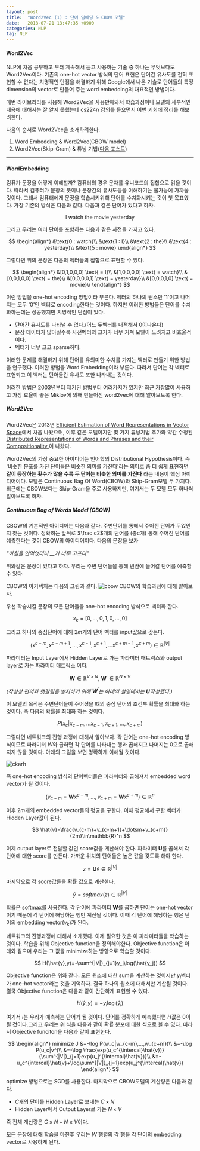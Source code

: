 ```yaml
---
layout: post
title:  "Word2Vec (1) : 단어 임베딩 & CBOW 모델"
date:   2018-07-21 13:47:35 +0900
categories: NLP
tag: NLP
---
```


#### Word2Vec

 NLP에 처음 공부하고 부터 계속해서 듣고 사용하는 기술 중 하나는 무엇보다도 Word2Vec이다. 기존의 one-hot vector 방식의 단어 표현은 단어간 유사도를 전혀 표현할 수 없다는 치명적인 단점을 해결하기 위해 Google에서 나온 기술로 단어들의 특정 dimension의 vector로 만들어 주는 word embedding의 대표적인 방법이다.

 매번 라이브러리를 사용해 Word2Vec을 사용만해와서 학습과정이나 모델의 세부적인 내용에 대해서는 잘 알지 못했는데 cs224n 강의를 들으면서 이번 기회에 정리를 해보려한다.

 다음의 순서로 Word2Vec을 소개하려한다.

 1. Word Embedding & Word2Vec(CBOW model)
 2. Word2Vec(Skip-Gram) & 튜닝 기법([다음 포스트](https://reniew.github.io/22/))

 ---

#### WordEmbedding

컴퓨가 문장을 어떻게 이해할까? 컴퓨터의 경우 문자를 유니코드의 집합으로 읽을 것이다. 따라서 컴퓨터가 문장의 뜻이나 문장간의 유사도등을 이해하기는 불가능에 가까울 것이다. 그래서 컴퓨터에게 문장을 학습시키위해 단어를 수치화시키는 것이 첫 목표였다.
가장 기존의 방식은 다음과 같다. 다음과 같은 단어가 있다고 하자.

$$
\text{I watch the movie yesterday}
$$

그리고 우리는 여러 단어를 포함하는 다음과 같은 사전을 가지고 있다.

$$
\begin{align*}
&\text{0 : watch}\\
&\text{1 : I}\\
&\text{2 : the}\\
&\text{4 : yesterday}\\
&\text{5 : movie}
\end{align*}
$$

그렇다면 위의 문장은 다음의 벡터들의 집합으로 표현할 수 있다.

$$
\begin{align*}
&[0,1,0,0,0] \text{ = I}\\
&[1,0,0,0,0] \text{ = watch}\\
&[0,0,1,0,0] \text{ = the}\\
&[0,0,0,0,1] \text{ = yesterday}\\
&[0,0,0,1,0] \text{ = movie}\\
\end{align*}
$$

이런 방법을 one-hot encoding 방법이라 부른다. 벡터의 하나의 원소만 '1'이고 나머지는 모두 '0'인 벡터로 encoding한다는 것이다. 하지만 이러한 방법들은 단어를 수치화하는데는 성공했지만 치명적인 단점이 있다.

* 단어간 유사도를 나타낼 수 없다.(어느 두벡터를 내적해서 0이나온다)
* 문장 데이터가 많아질수록 사전벡터의 크기가 너무 커져 모델이 느려지고 비효율적이다.
* 벡터가 너무 크고 sparse하다.

이러한 문제를 해결하기 위해 단어를 유의미한 수치를 가지는 벡터로 만들기 위한 방법을 연구했다. 이러한 방법을 Word Embedding이라 부른다. 따라서 단어는 각 벡터로 표현되고 이 벡터는 단어들간 유사도 또한 나타내는 것이다.

이러한 방법은 2003년부터 제기된 방법부터 여러가지가 있지만 최근 가장많이 사용하고 가장 효율이 좋은 Miklov에 의해 만들어진 word2vec에 대해 알아보도록 한다.

##### Word2Vec

Word2Vec은 2013년 [Efficient Estimation of Word Representations in
Vector Space](https://arxiv.org/pdf/1301.3781.pdf)에서 처음 나왔으며, 이후 같은 모델이지만 몇 가지 튜닝기법 추가와 약간 수정된 [Distributed Representations of Words and Phrases
and their Compositionality
](http://papers.nips.cc/paper/5021-distributed-representations-of-words-and-phrases-and-their-compositionality.pdf)이 나왔다.

Word2Vec의 가장 중요한 아이디어는 언어학의 Distributional Hypothesis이다. 즉 '비슷한 분포를 가진 단어들은 비슷한 의미를 가진다'라는 의미로 좀 더 쉽게 표현하면 **같이 등장하는 횟수가 많을 수록 두 단어는 비슷한 의미를 가진다** 라는 내용이 핵심 아이디어이다.
모델은 Continuous Bag Of Word(CBOW)와 Skip-Gram모델 두 가지다. 최근에는 CBOW보다는 Skip-Gram을 주로 사용하지만, 여기서는 두 모델 모두 하나씩 알아보도록 하자.

##### Continuous Bag of Words Model (CBOW)

CBOW의 기본적인 아이디어는 다음과 같다.
주변단어를 통해서 주어진 단어가 무었인지 찾는 것이다. 정확히는 앞뒤로 $\frac c2$개의 단어를 (총c개) 통해 주어진 단어를 예측한다는 것이 CBOW의 아이디어이다.
다음의 문장을 보자  

*"아침을 안먹었더니 \_\_가 너무 고프다"*

위와같은 문장이 있다고 하자. 우리는 주변 단어들을 통해 빈칸에 들어갈 단어를 예측할 수 있다.

CBOW의 아키텍처는 다음의 그림과 같다.
![cbow](https://shuuki4.files.wordpress.com/2016/01/cbow.png?w=520&h=600)
CBOW의 학습과정에 대해 알아보자.

우선 학습시킬 문장의 모든 단어들을 one-hot encoding 방식으로 벡터화 한다.

$$
x_k=[0,...,0,1,0,...,0]
$$

그리고 하나의 중심단어에 대해 $2m$개의 단어 벡터를 input값으로 갖는다.

$$
(x^{c-m},x^{c-m+1},...,x^{c-1},x^{c+1},...x^{c+m-1},x^{c+m})\in\mathbb{R}^{|V|}
$$

파라미터는 Input Layer에서 Hidden Layer로 가는 파라미터 매트릭스와 output layer로 가는 파라미터 매트릭스 이다.

$$
\mathbf{W}\in\mathbb{R}^{V\times N},~\mathbf{W}^{\prime}\in\mathbb{R}^{N\times V}
$$

*(작성상 편의와 햇갈림을 방지하기 위해 $\mathbf{W}^{\prime}$는 아래의 설명에서는 $\mathbf{U}$작성했다.)*

이 모델의 목적은 주변단어들이 주어졌을 떄의 중심 단어의 조건부 확률을 최대화 하는 것이다. 즉 다음의 확률을 최대화 하는 것이다.

$$
P(x_c|x_{c-m},...x_{c-1},x_{c+1},...,x_{c+m})
$$

그렇다면 네트워크의 진행 과정에 대해서 알아보자.
각 단어는 one-hot encoding 방식이므로 파라미터 $W$와 곱하면 각 단어를 나타내는 행과 곱해지고 나머지는 0으로 곱해지지 않을 것이다. 아래의 그림을 보면 명확하게 이해될 것이다.

![ckarh](http://mccormickml.com/assets/word2vec/matrix_mult_w_one_hot.png)

즉 one-hot encoding 방식의 단어벡터들은 파라미터와 곱해져서 embedded word vector가 될 것이다.

$$
(v_{c-m}=\mathbf{W}x^{c-m},...,v_{c+m}=\mathbf{W}x^{c+m})\in\mathbb{R}^n
$$

이후 $2m$개의 embedded vector들의 평균을 구한다. 이때 평균해서 구한 벡터가 Hidden Layer값이 된다.

$$
\hat{v}=\frac{v_{c-m}+v_{c-m+1}+\dotsm+v_{c+m}}{2m}\in\mathbb{R}^n
$$

이제 output layer로 전달할 값인 score값을 계산해야 한다. 파라미터 $\mathbf{U}$를 곱해서 각 단어에 대한 score를 만든다. 가까운 위치의 단어들은 높은 값을 갖도록 해야 한다.

$$
z=\mathbf{U}\hat{v}\in\mathbb{R}^{|V|}
$$

마지막으로 각 score값들을 확률 값으로 계산한다.

$$
\hat{y}=softmax(z)\in\mathbb{R}^{|V|}
$$


확률은 softmax를 사용한다. 각 단어에 파라미터 $\mathbf{W}$를 곱하면 단어는 one-hot vector이기 때문에 각 단어에 해당하는 행만 계산될 것이다. 이때 각 단어에 해당하는 행은 단어의 embedding vector($v_k$)가 된다.

네트워크의 진행과정에 대해서 소개했다. 이제 필요한 것은 이 파라미터들을 학습하는 것이다. 학습을 위해 Objective function을 정의해야한다. Objective function은 아래와 같으며 우리는 그 값을 minimize하는 방향으로 학습할 것이다.

$$
H(\hat{y},y)=-\sum^{|V|}_{j=1}y_j\log(\hat{y_j})
$$

Objective function은 위와 같다. 모든 원소에 대한 sum을 계산하는 것이지만 $y_j$벡터가 one-hot vector라는 것을 기억하자. 결국 하나의 원소에 대해서만 계산될 것이다. 결국 Objective function은 다음과 같이 간단하게 표현할 수 있다.

$$
H(\hat{y},y)=-y_i\log(\hat{y}_i)
$$

여기서 $i$는 우리가 예측하는 단어가 될 것이다.
단어를 정확하게 예측했다면  $H$값은 0이 될 것이다.그리고 우리는 위 식을 다음과 같이 확률 분포에 대한 식으로 볼 수 있다. 따라서 Objective funciton을 다음과 같이 표현한다.

$$
\begin{align*}
minimize J &=-\log P(w_c|w_{c-m},...,w_{c+m})\\
&=-\log P(u_c|v^)\\
&=-\log \frac{exp(u_c^{\intercal}\hat{v})}{\sum^{|V|}_{j=1}exp(u_j^{\intercal}\hat{v})}\\
&=-u_c^{intercal}\hat{v}+\log\sum^{|V|}_{j=1}exp(u_j^{\intercal}\hat{v})
\end{align*}
$$

optimize 방법으로는 SGD를 사용한다.
마지막으로 CBOW모델의 계산량은 다음과 같다.
* $C$개의 단어를 Hidden Layer로 보내는 $C\times N$
* Hidden Layer에서 Output Layer로 가는 $N\times V$

즉 전체 계산량은 $C\times N + N\times V$이다.

모든 문장에 대해 학습을 마친후 우리는 $W$ 행렬의 각 행을 각 단어의 embedding vector로 사용하게 된다.
